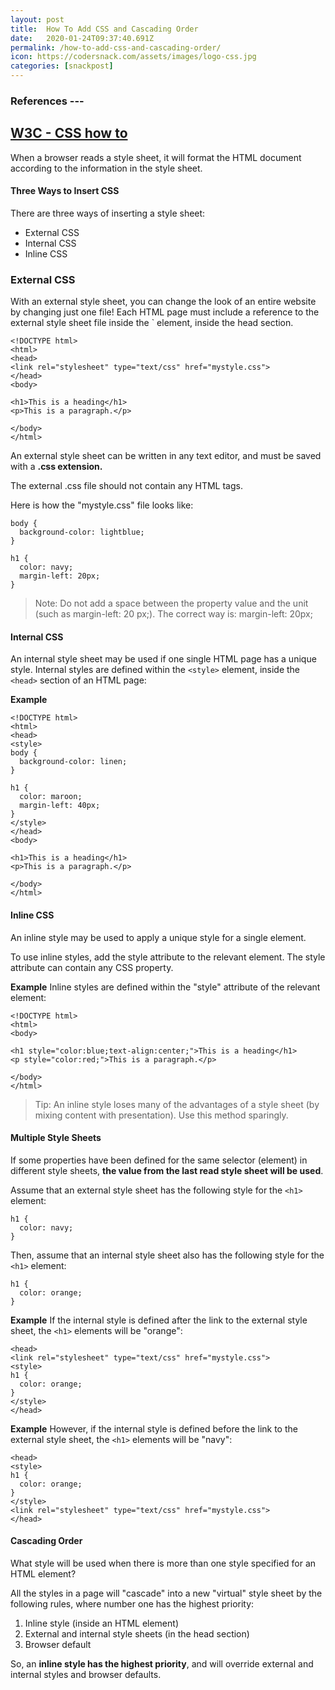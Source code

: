 ```yaml
---
layout: post
title:  How To Add CSS and Cascading Order
date:   2020-01-24T09:37:40.691Z
permalink: /how-to-add-css-and-cascading-order/
icon: https://codersnack.com/assets/images/logo-css.jpg
categories: [snackpost]
---
```


### References ---

[W3C - CSS how to](https://www.w3schools.com/css/css_howto.asp)
---

When a browser reads a style sheet, it will format the HTML document according to the information in the style sheet.


#### Three Ways to Insert CSS
There are three ways of inserting a style sheet:

- External CSS
- Internal CSS
- Inline CSS


### External CSS
With an external style sheet, you can change the look of an entire website by changing just one file!
Each HTML page must include a reference to the external style sheet file inside the `<link> element, inside the head section.

```
<!DOCTYPE html>
<html>
<head>
<link rel="stylesheet" type="text/css" href="mystyle.css">
</head>
<body>

<h1>This is a heading</h1>
<p>This is a paragraph.</p>

</body>
</html>
```
An external style sheet can be written in any text editor, and must be saved with a **.css extension.**

The external .css file should not contain any HTML tags.

Here is how the "mystyle.css" file looks like:

```
body {
  background-color: lightblue;
}

h1 {
  color: navy;
  margin-left: 20px;
}
```
> Note: Do not add a space between the property value and the unit (such as margin-left: 20 px;). The correct way is: margin-left: 20px;


#### Internal CSS

An internal style sheet may be used if one single HTML page has a unique style.
Internal styles are defined within the `<style>` element, inside the `<head>`  section of an HTML page:

**Example**

```
<!DOCTYPE html>
<html>
<head>
<style>
body {
  background-color: linen;
}

h1 {
  color: maroon;
  margin-left: 40px;
}
</style>
</head>
<body>

<h1>This is a heading</h1>
<p>This is a paragraph.</p>

</body>
</html>
```


#### Inline CSS
An inline style may be used to apply a unique style for a single element.

To use inline styles, add the style attribute to the relevant element. The style attribute can contain any CSS property.

**Example**
Inline styles are defined within the "style" attribute of the relevant element:

```
<!DOCTYPE html>
<html>
<body>

<h1 style="color:blue;text-align:center;">This is a heading</h1>
<p style="color:red;">This is a paragraph.</p>

</body>
</html>
```
> Tip: An inline style loses many of the advantages of a style sheet (by mixing content with presentation). Use this method sparingly.


#### Multiple Style Sheets
If some properties have been defined for the same selector (element) in different style sheets, **the value from the last read style sheet will be used**. 

Assume that an external style sheet has the following style for the `<h1>`  element:

```
h1 {
  color: navy;
}
```

Then, assume that an internal style sheet also has the following style for the `<h1>`  element:

```
h1 {
  color: orange;   
}
```

**Example**
If the internal style is defined after the link to the external style sheet, the `<h1>` elements will be "orange":

```
<head>
<link rel="stylesheet" type="text/css" href="mystyle.css">
<style>
h1 {
  color: orange;
}
</style>
</head>
```

**Example**
However, if the internal style is defined before the link to the external style sheet, the `<h1>` elements will be "navy": 

```
<head>
<style>
h1 {
  color: orange;
}
</style>
<link rel="stylesheet" type="text/css" href="mystyle.css">
</head>
```

#### Cascading Order
What style will be used when there is more than one style specified for an HTML element?

All the styles in a page will "cascade" into a new "virtual" style sheet by the following rules, where number one has the highest priority:

1. Inline style (inside an HTML element)
2. External and internal style sheets (in the head section)
3. Browser default

So, an **inline style has the highest priority**, and will override external and internal styles and browser defaults.
